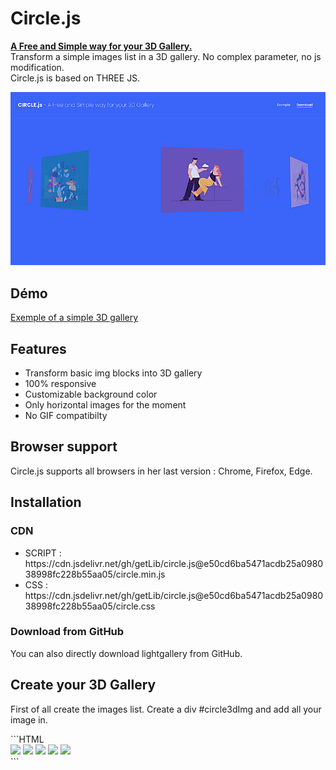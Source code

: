 # Circle.js

<p><b><a href="http://basical.fr/test/3d/circle/">A Free and Simple way for your 3D Gallery.</a></b><br/>
Transform a simple images list in a 3D gallery. No complex parameter, no js modification.<br/>
  Circle.js is based on THREE JS.
</p>
<p><img src="circle-capture.jpg" /></p>
<h2>Démo</h2>
<a href="http://basical.fr/test/3d/circle/exemple.html">Exemple of a simple 3D gallery</a>
<h2>Features</h2>
<ul>
  <li>Transform basic img blocks into 3D gallery</li>
  <li>100% responsive</li>
  <li>Customizable background color </li>
  <li>Only horizontal images for the moment</li>
  <li>No GIF compatibilty</li>
  </ul>
<h2>Browser support</h2>
<p>Circle.js supports all browsers in her last version : Chrome, Firefox, Edge.</p>
<h2>Installation</h2>
<h3>CDN</h3>
<ul>
  <li>SCRIPT : https://cdn.jsdelivr.net/gh/getLib/circle.js@e50cd6ba5471acdb25a098038998fc228b55aa05/circle.min.js</li>
  <li>CSS : https://cdn.jsdelivr.net/gh/getLib/circle.js@e50cd6ba5471acdb25a098038998fc228b55aa05/circle.css</li>
</ul>
<h3>Download from GitHub</h3>
<p>You can also directly download lightgallery from GitHub.</p>
<h2>Create your 3D Gallery</h2>
<p>First of all create the images list. Create a div #circle3dImg and add all your image in.</p>
```HTML
<div id="circle3dImg">
	<img data-width="1200" data-height="900" src="gallerie/img1.webp" />
	<img data-width="1200" data-height="900" src="gallerie/img2.png" />
	<img data-width="1000" data-height="750" src="gallerie/img3.webp" />
	<img data-width="800" data-height="600" src="gallerie/img4.webp" />
	<img data-width="800" data-height="600" src="gallerie/img5.webp" />
</div>```

